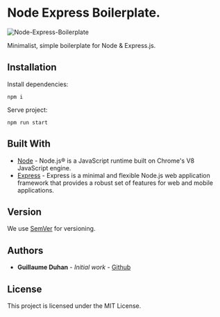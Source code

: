 # Node Express Boilerplate.

![Node-Express-Boilerplate](https://repository-images.githubusercontent.com/232512685/70107a80-31f8-11ea-9436-66c4dc25c0e2)

Minimalist, simple boilerplate for Node & Express.js.

## Installation

Install dependencies:
```
npm i
```
Serve project:
```
npm run start
```

## Built With

* [Node](https://nodejs.org) - Node.js® is a JavaScript runtime built on Chrome's V8 JavaScript engine.
* [Express](https://expressjs.com/) - Express is a minimal and flexible Node.js web application framework that provides a robust set of features for web and mobile applications.

## Version

We use [SemVer](http://semver.org/) for versioning.

## Authors

* **Guillaume Duhan** - *Initial work* - [Github](https://github.com/guillaumeduhan)

## License

This project is licensed under the MIT License.
